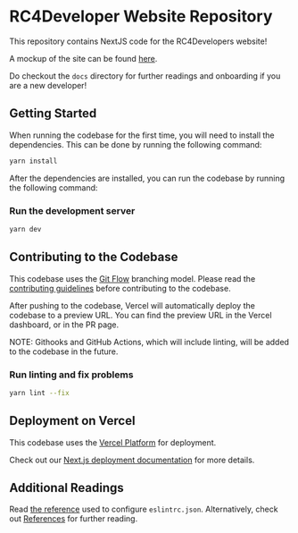 # RC4Developer Website Repository

This repository contains NextJS code for the RC4Developers website!

A mockup of the site can be
found [here](https://www.figma.com/file/8vnjXFtweYX7AUJwDvU86P/Website-Mockup?node-id=0%3A1&t=NYlhpxd6dUdYEyC3-1).

Do checkout the `docs` directory for further readings and onboarding if you are a new developer!

## Getting Started

When running the codebase for the first time, you will need to install the dependencies. This can be done by running the
following command:

```bash
yarn install
```

After the dependencies are installed, you can run the codebase by running the following command:

### Run the development server

```bash
yarn dev
```

## Contributing to the Codebase

This codebase uses the [Git Flow](https://nvie.com/posts/a-successful-git-branching-model/) branching model. Please read
the [contributing guidelines](docs/Contributing.md) before contributing to the codebase.

After pushing to the codebase, Vercel will automatically deploy the codebase to a preview URL. You can find the preview
URL in the Vercel dashboard, or in the PR page.

NOTE: Githooks and GitHub Actions, which will include linting, will be added to the codebase in the future.

### Run linting and fix problems

```bash
yarn lint --fix
```

## Deployment on Vercel

This codebase uses
the [Vercel Platform](https://vercel.com/new?utm_medium=default-template&filter=next.js&utm_source=create-next-app&utm_campaign=create-next-app-readme)
for deployment.

Check out our [Next.js deployment documentation](https://nextjs.org/docs/deployment) for more details.

## Additional Readings

Read [the reference](https://gist.github.com/pedrouid/71bb2d8b263731492dabfa302e7c6b67) used to
configure `eslintrc.json`. Alternatively, check out [References](docs/References.md) for further reading.